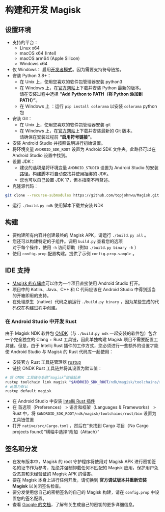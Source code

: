 # 构建和开发 Magisk

## 设置环境

- 支持的平台：
  - Linux x64
  - macOS x64 (Intel)
  - macOS arm64 (Apple Silicon)
  - Windows x64
- 仅 Windows： 启用[开发者模式](https://learn.microsoft.com/zh-cn/windows/apps/get-started/enable-your-device-for-development)。因为需要支持符号链接。
- 安装 Python 3.8+：
  - 在 Unix 上，使用您喜欢的软件包管理器安装 python3
  - 在 Windows 上，在[官方网站](https://www.python.org/downloads/windows/)上下载并安装 Python 最新的版本。\
    请在安装过程中选择 **“Add Python to PATH（将 Python 添加到 PATH）”**。
  - 在 Windows 上 <Badge type="tip" text="可选" /> ：运行 `pip install colorama` 以安装 `colorama` python 包
- 安装 Git：
  - 在 Unix 上，使用您喜欢的软件包管理器安装 git
  - 在 Windows 上，在[官方网站](https://git-scm.com/download/win)上下载并安装最新的 Git 版本。\
    请确保在安装过程前 **“启用符号链接”**。
- 安装 Android Studio 并按照说明进行初始设置。
- 将环境变量 `ANDROID_SDK_ROOT` 设置为 Android SDK 文件夹。此路径可以在 Android Studio 设置中找到。
- 设置 JDK：
  - 建议的选项是将环境变量 `ANDROID_STUDIO` 设置为 Android Studio 的安装路径。构建脚本将自动查找并使用捆绑的 JDK。
  - 您也可以自己设置 JDK 17，但本指南不再赘述。
- 克隆源代码：

``` bash
git clone --recurse-submodules https://github.com/topjohnwu/Magisk.git
```

- 运行 `./build.py ndk` 使用脚本下载并安装 NDK

## 构建

- 要构建所有内容并创建最终的 Magisk APK，请运行 `./build.py all` 。
- 您还可以构建特定的子组件。调用 `build.py` 查看您的选项\
  对于每个操作，使用 `-h` 访问帮助（例如 `./build.py binary -h` ）
- 使用 `config.prop` 配置构建。提供了示例 `config.prop.sample` 。

## IDE 支持

- [Magisk 的存储库](https://github.com/topjohnwu/Magisk/)可以作为一个项目直接使用 Android Studio 打开。
- 项目中的 Kotlin、Java、C++ 和 C 代码应该在 Android Studio 中得到适当的开箱即用的支持。
- 在处理原生（native）代码之前运行 `./build.py binary` ，因为某些生成的代码仅在构建过程中创建。

### 在 Android Studio 中开发 Rust

由于 Magisk NDK 软件包 [ONDK](https://github.com/topjohnwu/ondk)（与 `./build.py ndk` 一起安装的软件包）包含一个完全独立的 Clang + Rust 工具链，因此单独构建 Magisk 项目不需要配置工具链。但是，由于 Intellij Rust 插件的工作方式，您必须进行一些额外的设置才能使 Android Studio 与 Magisk 的 Rust 代码库一起使用：

- 安装官方 Rust 工具链管理器 [rustup](https://rustup.rs/)
- 链接 ONDK Rust 工具链并将其设置为默认值：

```bash
# 将 ONDK 工具链与名称“magisk”链接起来
rustup toolchain link magisk "$ANDROID_SDK_ROOT/ndk/magisk/toolchains/rust"
# 设置为默认
rustup default magisk
```

- 在 Android Studio 中安装 [Intellij Rust 插件](https://www.jetbrains.com/rust/)
- 在 首选项（Preferences） > 语言和框架（Languages & Frameworks） > Rust 中，将 `$ANDROID_SDK_ROOT/ndk/magisk/toolchains/rust/bin` 设置为工具链位置
- 打开 `native/src/Cargo.toml` ，然后在“未找到 Cargo 项目（No Cargo projects found）”横幅中选择“附加（Attach）”

## 签名和分发

- 在发布版本中，Magisk 的 root 守护程序将使用对 Magisk APK 进行密钥签名的证书作为参考，拒绝并强制卸载任何不匹配的 Magisk 应用，保护用户免受恶意和未经验证的 Magisk APK 的侵害。
- 要在 Magisk 本身上进行任何开发，请切换到 **官方调试版本并重新安装 Magisk** 以关闭签名检查。
- 要分发使用您自己的密钥签名的自己的 Magisk 构建，请在 `config.prop` 中设置您的签名配置。
- 查看 [Google 的文档](https://developer.android.google.cn/studio/publish/app-signing.html#generate-key)，了解有关生成自己的密钥的更多详细信息。
